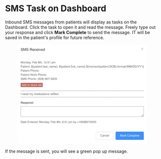 # SMS Task on Dashboard

Inbound SMS messages from patients will display as tasks on the Dashboard. Click the task to open it and read the message. Freely type out your response and click **Mark Complete** to send the message. IT will be saved in the patient's profile for future reference.

<figure><img src="../../.gitbook/assets/image (194).png" alt=""><figcaption></figcaption></figure>

If the message is sent, you will see a green pop up message.
